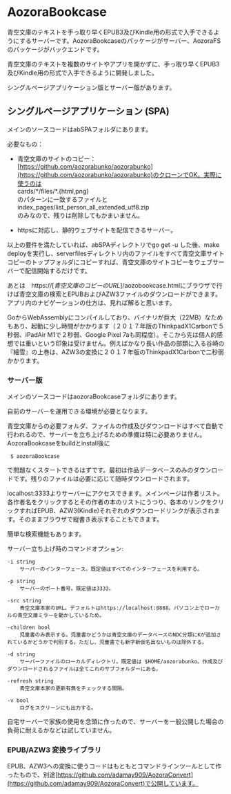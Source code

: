 # AozoraBookcase

青空文庫のテキストを手っ取り早くEPUB3及びKindle用の形式で入手できるようにするサーバーです。AozoraBookcaseのパッケージがサーバー、AozoraFSのパッケージがバックエンドです。


青空文庫のテキストを複数のサイトやアプリを開かずに、手っ取り早くEPUB3及びKindle用の形式で入手できるように開発しました。

シングルページアプリケーション版とサーバー版があります。

## シングルページアプリケーション (SPA)

メインのソースコードはabSPAフォルダにあります。

必要なもの：
- 青空文庫のサイトのコピー：[https://github.com/aozorabunko/aozorabunko](https://github.com/aozorabunko/aozorabunko)のクローンでOK。実際に使うのは  
cards/\*/files/\*.{html,png}   
のパターンに一致するファイルと  
index_pages/list_person_all_extended_utf8.zip   
のみなので、残りは削除してもかまいません。

- httpsに対応し、静的ウェブサイトを配信できるサーバー。

以上の要件を満たしていれば、abSPAディレクトリでgo get -u した後、make deployを実行し、serverfilesディレクトリ内のファイルをすべて青空文庫サイトコピーのトップフォルダにコピーすれば、青空文庫のサイトコピーをウェブサーバーで配信開始するだけです。

あとは　https://\[*青空文庫のコピーのURL*\]/aozobookcase.htmlにブラウザで行けば青空文庫の検索とEPUBおよびAZW3ファイルのダウンロードができます。アプリ内のナビゲーションの仕方は、見れば解ると思います。

GoからWebAssemblyにコンパイルしており、バイナリが巨大（22MB）なためもあり、起動に少し時間がかかります（２０１７年版のThinkpadX1Carbonで５秒弱、iPadAir M1で２秒弱、Google Pixel 7aも同程度）。そこから先は個人的感想では重いという印象は受けません。例えばかなり長い作品の部類に入る谷崎の『細雪』の上巻は、AZW3の変換に２０１７年版のThinkpadX1Carbonで二秒弱かかります。


### サーバー版

メインのソースコードはaozoraBookcaseフォルダにあります。

自前のサーバーを運用できる環境が必要となります。

青空文庫からの必要フォルダ、ファイルの作成及びダウンロードはすべて自動で行われるので、サーバーを立ち上げるための準備は特に必要ありません。AozoraBookcaseをbuildとinstall後に

     $ aozoraBookcase

で問題なくスタートできるはずです。最初は作品データベースのみのダウンロードです。残りのファイルは必要に応じて随時ダウンロードされます。

localhost:3333よりサーバーにアクセスできます。メインページは作者リスト。各作者名をクリックするとその作者の本のリストにうつり、各本のリンクをクリックすればEPUB、AZW3(Kindle)それぞれのダウンロードリンクが表示されます。そのままブラウザで縦書き表示することもできます。

簡単な検索機能もあります。

サーバー立ち上げ時のコマンドオプション:

	
	-i string
	  	サーバーのインターフェース。既定値はすべてのインターフェースを利用する。

	-p string
	  	サーバーのポート番号。既定値は3333。

	-src string
		青空文庫本家のURL。デフォルトはhttps://localhost:8888。パソコン上でローカルの青空文庫ミラーを動かしているため。
		
	-children bool
	  	児童書のみ表示する。児童書かどうかは青空文庫のデータベースのNDC分類にKが追加されているかどうかで判別する。ただし、児童書でも新字新仮名出ないものは除外する。

	-d string
	  	サーバーファイルのローカルディレクトリ。既定値は $HOME/aozorabunko。作成及びダウンロードされるファイルは全てこれのサブフォルダーにある。
	
	-refresh string
	  	青空文庫本家の更新有無をチェックする間隔。

	-v bool
        ログをスクリーンにも出力する。


自宅サーバーで家族の使用を念頭に作ったので、サーバーを一般公開した場合の負荷に耐えるかなどは試していません。


### EPUB/AZW3 変換ライブラリ

EPUB、AZW3への変換に使うコードはもともとコマンドラインツールとして作ったもので、別途[https://github.com/adamay909/AozoraConvert](https://github.com/adamay909/AozoraConvert)で公開しています。


